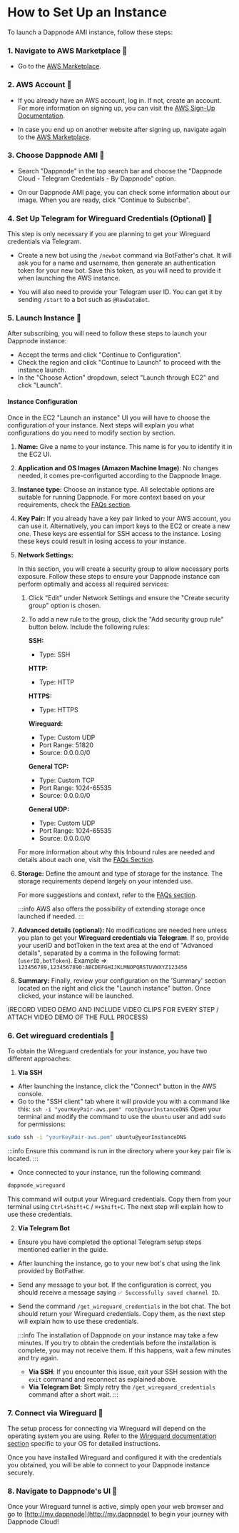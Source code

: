 # How to Set Up an Instance

To launch a Dappnode AMI instance, follow these steps:

### 1. **Navigate to AWS Marketplace** 🧭

- Go to the [AWS Marketplace](https://aws.amazon.com/marketplace/).

### 2. **AWS Account** 👤

- If you already have an AWS account, log in. If not, create an account. For more information on signing up, you can visit the [AWS Sign-Up Documentation](https://docs.aws.amazon.com/SetUp/latest/UserGuide/setup-AWSsignup.html).

- In case you end up on another website after signing up, navigate again to the [AWS Marketplace](https://aws.amazon.com/marketplace/).

### 3. **Choose Dappnode AMI** 📀

- Search "Dappnode" in the top search bar and choose the "Dappnode Cloud - Telegram Credentials - By Dappnode" option.

- On our Dappnode AMI page, you can check some information about our image. When you are ready, click "Continue to Subscribe".

### 4. **Set Up Telegram for Wireguard Credentials (Optional)** 💬

This step is only necessary if you are planning to get your Wireguard credentials via Telegram.

- Create a new bot using the `/newbot` command via BotFather's chat. It will ask you for a name and username, then generate an authentication token for your new bot. Save this token, as you will need to provide it when launching the AWS instance.

- You will also need to provide your Telegram user ID. You can get it by sending `/start` to a bot such as `@RawDataBot`.

### 5. **Launch Instance** 🚀

After subscribing, you will need to follow these steps to launch your Dappnode instance:

- Accept the terms and click "Continue to Configuration".
- Check the region and click "Continue to Launch" to proceed with the instance launch.
- In the "Choose Action" dropdown, select "Launch through EC2" and click "Launch".

#### Instance Configuration

Once in the EC2 "Launch an instance" UI you will have to choose the configuration of your instance. Next steps will explain you what configurations do you need to modify section by section.

1.  **Name:** Give a name to your instance. This name is for you to identify it in the EC2 UI.

2.  **Application and OS Images (Amazon Machine Image)**: No changes needed, it comes pre-configurted according to the Dappnode Image.

3.  **Instance type:** Choose an instance type. All selectable options are suitable for running Dappnode. For more context based on your requirements, check the [FAQs section](/docs/user/dappnode-cloud/providers/aws/faqs).

4.  **Key Pair:** If you already have a key pair linked to your AWS account, you can use it. Alternatively, you can import keys to the EC2 or create a new one. These keys are essential for SSH access to the instance. Losing these keys could result in losing access to your instance.

5.  **Network Settings:**

    In this section, you will create a security group to allow necessary ports exposure. Follow these steps to ensure your Dappnode instance can perform optimally and access all required services:

    1. Click "Edit" under Network Settings and ensure the "Create security group" option is chosen.

    2. To add a new rule to the group, click the "Add security group rule" button below. Include the following rules:

       **SSH:**

       - Type: SSH

       **HTTP:**

       - Type: HTTP

       **HTTPS:**

       - Type: HTTPS

       **Wireguard:**

       - Type: Custom UDP
       - Port Range: 51820
       - Source: 0.0.0.0/0

       **General TCP:**

       - Type: Custom TCP
       - Port Range: 1024-65535
       - Source: 0.0.0.0/0

       **General UDP:**

       - Type: Custom UDP
       - Port Range: 1024-65535
       - Source: 0.0.0.0/0

    For more information about why this Inbound rules are needed and details about each one, visit the [FAQs Section](/docs/user/dappnode-cloud/providers/aws/faqs).

6.  **Storage:** Define the amount and type of storage for the instance. The storage requirements depend largely on your intended use.

    For more suggestions and context, refer to the [FAQs section](/docs/user/dappnode-cloud/providers/aws/faqs).

    :::info
    AWS also offers the possibility of extending storage once launched if needed.
    :::

7.  **Advanced details (optional):** No modifications are needed here unless you plan to get your **Wireguard credentials via Telegram**. If so, provide your userID and botToken in the text area at the end of "Advanced details", separated by a comma in the following format: (`userID,botToken`).
    Example => `123456789,1234567890:ABCDEFGHIJKLMNOPQRSTUVWXYZ123456`

8.  **Summary:** Finally, review your configuration on the 'Summary' section located on the right and click the "Launch instance" button. Once clicked, your instance will be launched.

(RECORD VIDEO DEMO AND INCLUDE VIDEO CLIPS FOR EVERY STEP / ATTACH VIDEO DEMO OF THE FULL PROCESS)

### 6. **Get wireguard credentials** 🔐

To obtain the Wireguard credentials for your instance, you have two different approaches:

1.  **Via SSH**

- After launching the instance, click the "Connect" button in the AWS console.
- Go to the "SSH client" tab where it will provide you with a command like this:
  `ssh -i "yourKeyPair-aws.pem" root@yourInstanceDNS`
  Open your terminal and modify the command to use the `ubuntu` user and add `sudo` for permissions:

```sh
sudo ssh -i "yourKeyPair-aws.pem" ubuntu@yourInstanceDNS
```

:::info
Ensure this command is run in the directory where your key pair file is located.
:::

- Once connected to your instance, run the following command:

```sh
dappnode_wireguard
```

This command will output your Wireguard credentials. Copy them from your terminal using `Ctrl+Shift+C` / `⌘+Shift+C`. The next step will explain how to use these credentials.

2.  **Via Telegram Bot**

- Ensure you have completed the optional Telegram setup steps mentioned earlier in the guide.

- After launching the instance, go to your new bot's chat using the link provided by BotFather.

- Send any message to your bot. If the configuration is correct, you should receive a message saying `✅ Successfully saved channel ID`.

- Send the command `/get_wireguard_credentials` in the bot chat. The bot should return your Wireguard credentials. Copy them, as the next step will explain how to use these credentials.

  :::info
  The installation of Dappnode on your instance may take a few minutes. If you try to obtain the credentials before the installation is complete, you may not receive them. If this happens, wait a few minutes and try again.

  - **Via SSH**: If you encounter this issue, exit your SSH session with the `exit` command and reconnect as explained above.
  - **Via Telegram Bot**: Simply retry the `/get_wireguard_credentials` command after a short wait.
    :::

### 7. **Connect via Wireguard** 🔌

The setup process for connecting via Wireguard will depend on the operating system you are using. Refer to the [Wireguard documentation section](/docs/user/access-your-dappnode/vpn/wireguard.md#2-installing-wireguard-client) specific to your OS for detailed instructions.

Once you have installed Wireguard and configured it with the credentials you obtained, you will be able to connect to your Dappnode instance securely.

### 8. **Navigate to Dappnode's UI** 🏁

Once your Wireguard tunnel is active, simply open your web browser and go to [http://my.dappnode](http://my.dappnode) to begin your journey with Dappnode Cloud!
